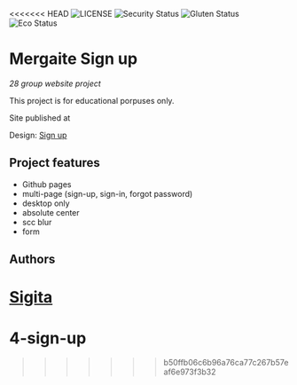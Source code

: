 <<<<<<< HEAD
![LICENSE](https://img.shields.io/badge/license-MIT-blue.svg?style=flat-square)
![Security Status](https://img.shields.io/security-headers?label=Security&url=https%3A%2F%2Fgithub.com&style=flat-square)
![Gluten Status](https://img.shields.io/badge/Gluten-Free-green.svg)
![Eco Status](https://img.shields.io/badge/ECO-Friendly-green.svg)

# Mergaite Sign up

_28 group website project_

This project is for educational porpuses only. 

Site published at 

Design: [Sign up](https://cdn.discordapp.com/attachments/648536139677958156/648860801997996052/day1dr.png)



## Project features

- Github pages
- multi-page (sign-up, sign-in, forgot password)
- desktop only
- absolute center
- scc blur
- form

## Authors

[Sigita](https://github.com/Si-ghub)
=======
# 4-sign-up
>>>>>>> b50ffb06c6b96a76ca77c267b57eaf6e973f3b32
